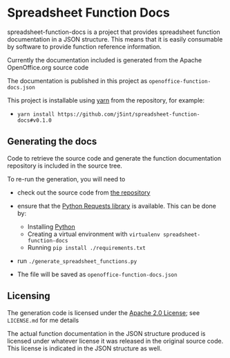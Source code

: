Spreadsheet Function Docs
=========================

spreadsheet-function-docs is a project that provides spreadsheet function documentation in a JSON structure.
This means that it is easily consumable by software to provide function reference information.

Currently the documentation included is generated from the Apache OpenOffice.org source code

The documentation is published in this project as `openoffice-function-docs.json`

This project is installable using [yarn](https://yarnpkg.com/) from the repository, for example:

* `yarn install https://github.com/j5int/spreadsheet-function-docs#v0.1.0`

Generating the docs
-------------------

Code to retrieve the source code and generate the function documentation repository is included in the source tree.

To re-run the generation, you will need to

* check out the source code from [the repository](https://github.com/j5int/spreadsheet-function-docs/)
* ensure that the [Python Requests library](http://www.python-requests.org/) is available. This can be done by:

  - Installing [Python](https://www.python.org/)
  - Creating a virtual environment with `virtualenv spreadsheet-function-docs`
  - Running `pip install ./requirements.txt`

* run `./generate_spreadsheet_functions.py`
* The file will be saved as `openoffice-function-docs.json`

Licensing
---------

The generation code is licensed under the [Apache 2.0 License](./LICENSE.md); see `LICENSE.md` for me details

The actual function documentation in the JSON structure produced is licensed under whatever license it was released in the original source code.
This license is indicated in the JSON structure as well.

